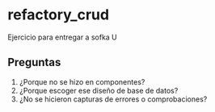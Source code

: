 # refactory_crud
 Ejercicio para entregar a sofka U

## Preguntas
1. ¿Porque no se hizo en componentes?
2. ¿Porque escoger ese diseño de base de datos?
3. ¿No se hicieron capturas de errores o comprobaciones?
